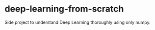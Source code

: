 # deep-learning-from-scratch
Side project to understand Deep Learning thoroughly using only numpy. 
